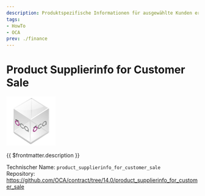 ```yaml
---
description: Produktspezifische Informationen für ausgewählte Kunden erfassen.
tags:
- HowTo
- OCA
prev: ./finance
---
```

# Product Supplierinfo for Customer Sale
![icon_oca_app](assets/icon_oca_app.png)

{{ $frontmatter.description }}

Technischer Name: `product_supplierinfo_for_customer_sale`\
Repository: <https://github.com/OCA/contract/tree/14.0/product_supplierinfo_for_customer_sale>
